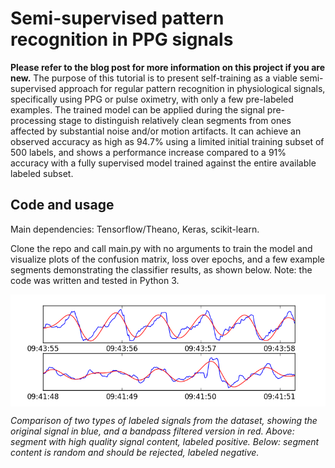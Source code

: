 # Semi-supervised pattern recognition in PPG signals
**Please refer to the blog post for more information on this project if you are new.**
The purpose of this tutorial is to present self-training as a viable semi-supervised approach for regular pattern recognition in physiological signals, specifically using PPG or pulse oximetry, with only a few pre-labeled examples. The trained model can be applied during the signal pre-processing stage to distinguish relatively clean segments from ones affected by substantial noise and/or motion artifacts. It can achieve an observed accuracy as high as 94.7% using a limited initial training subset of 500 labels, and shows a performance increase compared to a 91% accuracy with a fully supervised model trained against the entire available labeled subset.

## Code and usage
Main dependencies: Tensorflow/Theano, Keras, scikit-learn.

Clone the repo and call main.py with no arguments to train the model and visualize plots of the confusion matrix, loss over epochs, and a few example segments demonstrating the classifier results, as shown below. Note: the code was written and tested in Python 3.

<img src="plots/signal_comparison.png" alt="" width="600" style="display: block; margin: 0px auto;" />

*Comparison of two types of labeled signals from the dataset, showing the original signal in blue, and a bandpass filtered version in red. Above: segment with high quality signal content, labeled positive. Below: segment content is random and should be rejected, labeled negative.*
